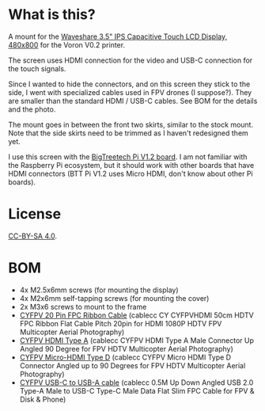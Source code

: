 # What is this?

A mount for the [Waveshare 3.5" IPS Capacitive Touch LCD Display, 480x800](https://www.waveshare.com/3.5inch-480x800-lcd.htm) for the Voron V0.2 printer.

The screen uses HDMI connection for the video and USB-C connection for the touch signals.

Since I wanted to hide the connectors, and on this screen they stick to the side, I went with specialized cables used in FPV drones (I suppose?). They are smaller than the standard HDMI / USB-C cables. See BOM for the details and the photo.

The mount goes in between the front two skirts, similar to the stock mount. Note that the side skirts need to be trimmed as I haven't redesigned them yet.

I use this screen with the [BigTreetech Pi V1.2 board](https://biqu.equipment/products/bigtreetech-btt-pi-v1-2). I am not familiar with the Raspberry Pi ecosystem, but it should work with other boards that have HDMI connectors (BTT Pi V1.2 uses Micro HDMI, don't know about other Pi boards).

# License

[CC-BY-SA 4.0](https://creativecommons.org/licenses/by-sa/4.0/).

# BOM

- 4x M2.5x6mm screws (for mounting the display)
- 4x M2x6mm self-tapping screws (for mounting the cover)
- 2x M3x6 screws to mount to the frame 
- [CYFPV 20 Pin FPC Ribbon Cable](https://www.amazon.com/dp/B0C36JH4F8) (cablecc CY CYFPVHDMI 50cm HDTV FPC Ribbon Flat Cable Pitch 20pin for HDMI 1080P HDTV FPV Multicopter Aerial Photography)
- [CYFPV HDMI Type A](https://www.amazon.com/dp/B01M1V9R1Z) (cablecc CYFPV HDMI Type A Male Connector Up Angled 90 Degree for FPV HDTV Multicopter Aerial Photography)
- [CYFPV Micro-HDMI Type D](https://www.amazon.com/dp/B01M0AO3J3) (cablecc CYFPV Micro HDMI Type D Connector Angled up to 90 Degrees for FPV HDTV Multicopter Aerial Photography)
- [CYFPV USB-C to USB-A cable](https://www.amazon.com/dp/B0967W2W1M) (cablecc 0.5M Up Down Angled USB 2.0 Type-A Male to USB-C Type-C Male Data Flat Slim FPC Cable for FPV & Disk & Phone)
 